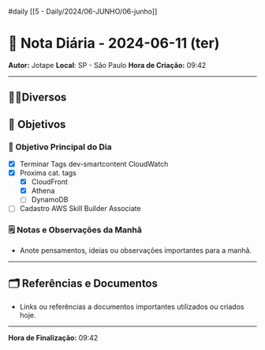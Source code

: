 #daily
[[5 - Daily/2024/06-JUNHO/06-junho]]
# 📅 Nota Diária - 2024-06-11 (ter)

**Autor:** Jotape
**Local**: SP - São Paulo
**Hora de Criação:** 09:42

---
## 🤝🏻Diversos

## 🌄 Objetivos
### 🎯 Objetivo Principal do Dia
- [x] Terminar Tags dev-smartcontent CloudWatch
- [x] Proxima cat. tags
	- [x] CloudFront
	- [x] Athena
	- [ ] DynamoDB
- [ ] Cadastro AWS Skill Builder Associate

### 🗒️ Notas e Observações da Manhã
- Anote pensamentos, ideias ou observações importantes para a manhã.
---
## 🗂️ Referências e Documentos
- Links ou referências a documentos importantes utilizados ou criados hoje.

---

**Hora de Finalização:** 09:42
